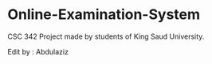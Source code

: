 # Online-Examination-System
CSC 342 Project made by students of King Saud University.


Edit by : Abdulaziz
